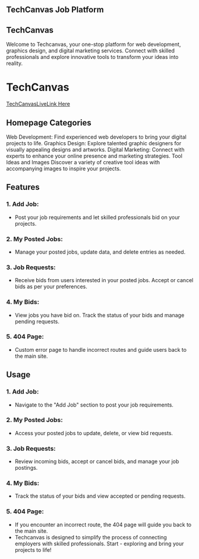 ## TechCanvas Job Platform


## TechCanvas
Welcome to Techcanvas, your one-stop platform for web development, graphics design, and digital marketing services. Connect with skilled professionals and explore innovative tools to transform your ideas into reality.

# TechCanvas
[TechCanvasLiveLink Here](https://online-marketplace-project.web.app/)

## Homepage Categories
Web Development: Find experienced web developers to bring your digital projects to life.
Graphics Design: Explore talented graphic designers for visually appealing designs and artworks.
Digital Marketing: Connect with experts to enhance your online presence and marketing strategies.
Tool Ideas and Images
Discover a variety of creative tool ideas with accompanying images to inspire your projects.

## Features
 ### 1. **Add Job:** 
 - Post your job requirements and let skilled professionals bid on your projects.

### 2. **My Posted Jobs:** 
- Manage your posted jobs, update data, and delete entries as needed.

### 3. **Job Requests:**
- Receive bids from users interested in your posted jobs. Accept or cancel bids as per your preferences.

### 4. **My Bids:** 
- View jobs you have bid on. Track the status of your bids and manage pending requests.

### 5. **404 Page:** 
- Custom error page to handle incorrect routes and guide users back to the main site.

## Usage
### 1. **Add Job:**
- Navigate to the "Add Job" section to post your job requirements.

### 2. **My Posted Jobs:**
- Access your posted jobs to update, delete, or view bid requests.

### 3. **Job Requests:** 
- Review incoming bids, accept or cancel bids, and manage your job postings.

### 4. **My Bids:** 
- Track the status of your bids and view accepted or pending requests.

### 5. **404 Page:** 
- If you encounter an incorrect route, the 404 page will guide you back to the main site.
- Techcanvas is designed to simplify the process of connecting employers with skilled professionals. Start - exploring and bring your projects to life!







